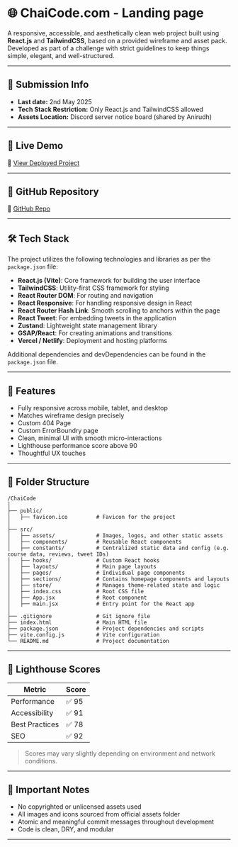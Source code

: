 # 🌐 ChaiCode.com - Landing page

A responsive, accessible, and aesthetically clean web project built using **React.js** and **TailwindCSS**, based on a provided wireframe and asset pack. Developed as part of a challenge with strict guidelines to keep things simple, elegant, and well-structured.

---

## 📅 Submission Info

- **Last date:** 2nd May 2025
- **Tech Stack Restriction:** Only React.js and TailwindCSS allowed
- **Assets Location:** Discord server notice board (shared by Anirudh)

---

## 🔗 Live Demo

🚀 [View Deployed Project](https://chaicode-website.vercel.app/)

---

## 📂 GitHub Repository

🔗 [GitHub Repo](https://github.com/Deepak-A-Poojary/chaicodeWebsite)

---

## 🛠️ Tech Stack

The project utilizes the following technologies and libraries as per the `package.json` file:

- **React.js (Vite)**: Core framework for building the user interface
- **TailwindCSS**: Utility-first CSS framework for styling
- **React Router DOM**: For routing and navigation
- **React Responsive**: For handling responsive design in React
- **React Router Hash Link**: Smooth scrolling to anchors within the page
- **React Tweet**: For embedding tweets in the application
- **Zustand**: Lightweight state management library
- **GSAP/React**: For creating animations and transitions
- **Vercel / Netlify**: Deployment and hosting platforms

Additional dependencies and devDependencies can be found in the `package.json` file.

---

## 🎨 Features

- Fully responsive across mobile, tablet, and desktop
- Matches wireframe design precisely
- Custom 404 Page
- Custom ErrorBoundry page
- Clean, minimal UI with smooth micro-interactions
- Lighthouse performance score above 90
- Thoughtful UX touches

---

## 📁 Folder Structure

```
/ChaiCode
│
├── public/
│   ├── favicon.ico         # Favicon for the project
│
├── src/
│   ├── assets/             # Images, logos, and other static assets
│   ├── components/         # Reusable React components
│   ├── constants/          # Centralized static data and config (e.g. course data, reviews, tweet IDs)
│   ├── hooks/              # Custom React hooks
│   ├── layouts/            # Main page layouts
│   ├── pages/              # Individual page components
│   ├── sections/           # Contains homepage components and layouts
│   ├── store/              # Manages theme-related state and logic
│   ├── index.css           # Root CSS file
│   ├── App.jsx             # Root component
│   ├── main.jsx            # Entry point for the React app
│
├── .gitignore              # Git ignore file
├── index.html              # Main HTML file
├── package.json            # Project dependencies and scripts
├── vite.config.js          # Vite configuration
└── README.md               # Project documentation
```

---

## 🧪 Lighthouse Scores

| Metric         | Score |
| -------------- | ----- |
| Performance    | ✅ 95 |
| Accessibility  | ✅ 91 |
| Best Practices | ✅ 78 |
| SEO            | ✅ 92 |

> Scores may vary slightly depending on environment and network conditions.

---

## 📌 Important Notes

- No copyrighted or unlicensed assets used
- All images and icons sourced from official assets folder
- Atomic and meaningful commit messages throughout development
- Code is clean, DRY, and modular

---
